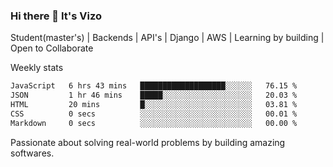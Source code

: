 ### Hi there 👋 It's Vizo

Student(master's) | Backends | API's | Django | AWS |  Learning by building | Open to Collaborate

Weekly stats
<!--START_SECTION:waka-->

```txt
JavaScript   6 hrs 43 mins   ███████████████████░░░░░░   76.15 %
JSON         1 hr 46 mins    █████░░░░░░░░░░░░░░░░░░░░   20.03 %
HTML         20 mins         █░░░░░░░░░░░░░░░░░░░░░░░░   03.81 %
CSS          0 secs          ░░░░░░░░░░░░░░░░░░░░░░░░░   00.01 %
Markdown     0 secs          ░░░░░░░░░░░░░░░░░░░░░░░░░   00.00 %
```

<!--END_SECTION:waka-->


Passionate about solving real-world problems by building amazing softwares.
